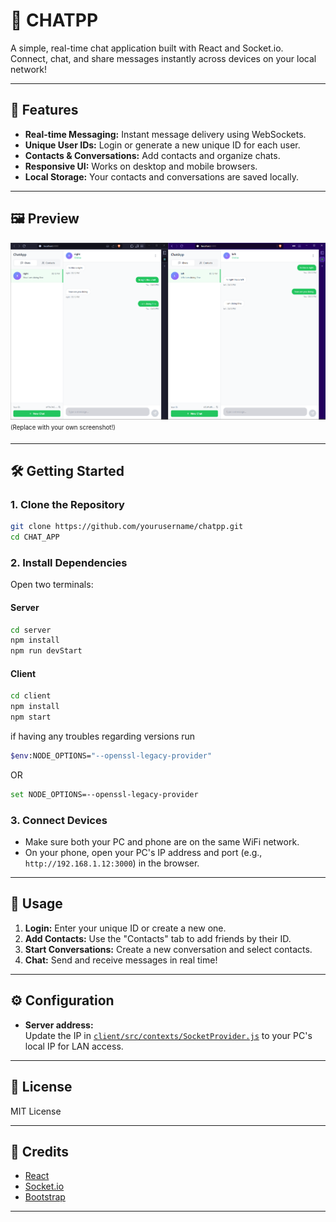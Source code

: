 # 💬 CHATPP

A simple, real-time chat application built with React and Socket.io.  
Connect, chat, and share messages instantly across devices on your local network!

---

## 🚀 Features

- **Real-time Messaging:** Instant message delivery using WebSockets.
- **Unique User IDs:** Login or generate a new unique ID for each user.
- **Contacts & Conversations:** Add contacts and organize chats.
- **Responsive UI:** Works on desktop and mobile browsers.
- **Local Storage:** Your contacts and conversations are saved locally.

---

## 🖼️ Preview

![Chat App Screenshot](./client/public/image.png)
<sub><sup>(Replace with your own screenshot!)</sup></sub>

---

## 🛠️ Getting Started

### 1. **Clone the Repository**
```sh
git clone https://github.com/yourusername/chatpp.git
cd CHAT_APP
```

### 2. **Install Dependencies**

Open two terminals:

#### **Server**
```sh
cd server
npm install
npm run devStart
```

#### **Client**
```sh
cd client
npm install
npm start
```

if having any troubles regarding versions
run
```sh
$env:NODE_OPTIONS="--openssl-legacy-provider"
```
OR
```sh
set NODE_OPTIONS=--openssl-legacy-provider
```

### 3. **Connect Devices**

- Make sure both your PC and phone are on the same WiFi network.
- On your phone, open your PC's IP address and port (e.g., `http://192.168.1.12:3000`) in the browser.

---

## 📱 Usage

1. **Login:** Enter your unique ID or create a new one.
2. **Add Contacts:** Use the "Contacts" tab to add friends by their ID.
3. **Start Conversations:** Create a new conversation and select contacts.
4. **Chat:** Send and receive messages in real time!

---

## ⚙️ Configuration

- **Server address:**  
  Update the IP in [`client/src/contexts/SocketProvider.js`](client/src/contexts/SocketProvider.js) to your PC's local IP for LAN access.

---

## 📝 License

MIT License

---

## 🙏 Credits

- [React](https://reactjs.org/)
- [Socket.io](https://socket.io/)
- [Bootstrap](https://getbootstrap.com/)

---